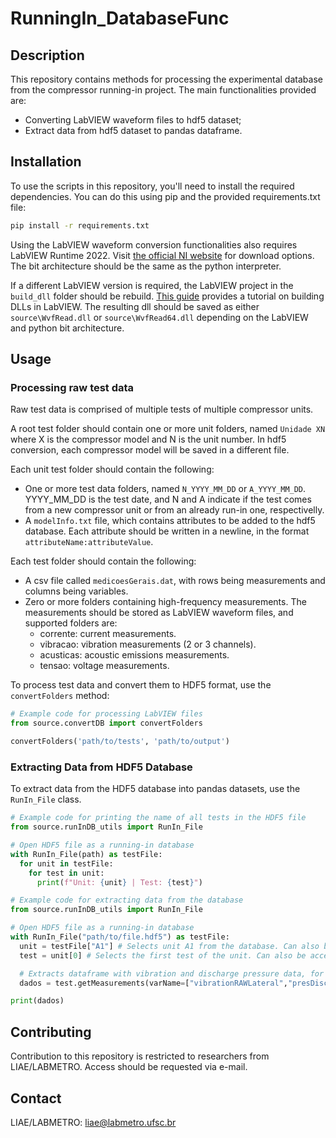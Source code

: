 # RunningIn_DatabaseFunc

## Description
This repository contains methods for processing the experimental database from the compressor running-in project. 
The main functionalities provided are:
* Converting LabVIEW waveform files to hdf5 dataset;
* Extract data from hdf5 dataset to pandas dataframe.

## Installation
To use the scripts in this repository, you'll need to install the required dependencies. You can do this using pip and the provided requirements.txt file:

```bash
pip install -r requirements.txt
```

Using the LabVIEW waveform conversion functionalities also requires LabVIEW Runtime 2022. Visit [the official NI website](https://www.ni.com/en/support/downloads/software-products/download.labview-runtime.html#301740) for download options. The bit architecture should be the same as the python interpreter.

If a different LabVIEW version is required, the LabVIEW project in the `build_dll` folder should be rebuild. [This guide](https://forums.ni.com/t5/Community-Documents/Creating-a-DLL-from-LabVIEW-code/ta-p/3514929) provides a tutorial on building DLLs in LabVIEW. The resulting dll should be saved as either `source\WvfRead.dll` or `source\WvfRead64.dll` depending on the LabVIEW and python bit architecture.

## Usage

### Processing raw test data

Raw test data is comprised of multiple tests of multiple compressor units. 

A root test folder should contain one or more unit folders, named `Unidade XN` where X is the compressor model and N is the unit number. In hdf5 conversion, each compressor model will be saved in a different file.

Each unit test folder should contain the following:
* One or more test data folders, named `N_YYYY_MM_DD` or `A_YYYY_MM_DD`. YYYY_MM_DD is the test date, and N and A indicate if the test comes from a new compressor unit or from an already run-in one, respectivelly.
* A `modelInfo.txt` file, which contains attributes to be added to the hdf5 database. Each attribute should be written in a newline, in the format `attributeName:attributeValue`.

Each test folder should contain the following:
* A csv file called `medicoesGerais.dat`, with rows being measurements and columns being variables.
* Zero or more folders containing high-frequency measurements. The measurements should be stored as LabVIEW waveform files, and supported folders are:
  * corrente: current measurements.
  * vibracao: vibration measurements (2 or 3 channels).
  * acusticas: acoustic emissions measurements.
  * tensao: voltage measurements.

To process test data and convert them to HDF5 format, use the `convertFolders` method:

```python
# Example code for processing LabVIEW files
from source.convertDB import convertFolders

convertFolders('path/to/tests', 'path/to/output')
```

### Extracting Data from HDF5 Database

To extract data from the HDF5 database into pandas datasets, use the `RunIn_File` class.

```python
# Example code for printing the name of all tests in the HDF5 file
from source.runInDB_utils import RunIn_File

# Open HDF5 file as a running-in database
with RunIn_File(path) as testFile:
  for unit in testFile:
    for test in unit:
      print(f"Unit: {unit} | Test: {test}")
```

```python
# Example code for extracting data from the database
from source.runInDB_utils import RunIn_File

# Open HDF5 file as a running-in database
with RunIn_File("path/to/file.hdf5") as testFile:
  unit = testFile["A1"] # Selects unit A1 from the database. Can also be accessed by indexing
  test = unit[0] # Selects the first test of the unit. Can also be accessed by date ("YYYY_MM_DD")

  # Extracts dataframe with vibration and discharge pressure data, for test measurements 0, 100 and 200. See documentation for full list of variables.
  dados = test.getMeasurements(varName=["vibrationRAWLateral","presDischarge"], indexes = [0,100,200])

print(dados)
```

## Contributing

Contribution to this repository is restricted to researchers from LIAE/LABMETRO. Access should be requested via e-mail.

## Contact

LIAE/LABMETRO: liae@labmetro.ufsc.br
